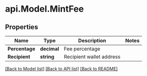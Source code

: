 # api.Model.MintFee

## Properties

Name | Type | Description | Notes
------------ | ------------- | ------------- | -------------
**Percentage** | **decimal** | Fee percentage | 
**Recipient** | **string** | Recipient wallet address | 

[[Back to Model list]](../README.md#documentation-for-models) [[Back to API list]](../README.md#documentation-for-api-endpoints) [[Back to README]](../README.md)

